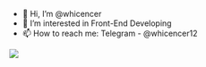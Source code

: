 - 👋 Hi, I’m @whicencer
- 👀 I’m interested in Front-End Developing
- 📫 How to reach me: Telegram - @whicencer12

<!---
whicencer/whicencer is a ✨ special ✨ repository because its `README.md` (this file) appears on your GitHub profile.
You can click the Preview link to take a look at your changes.
--->

![](https://komarev.com/ghpvc/?username=whicencer)
